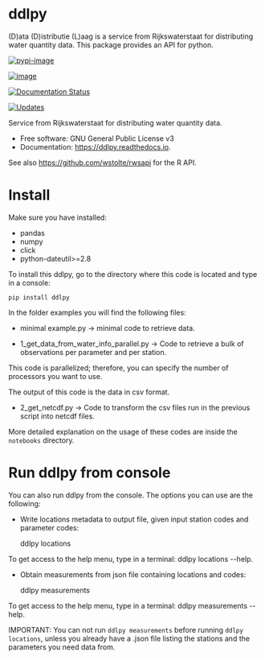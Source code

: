 # ddlpy

(D)ata (D)istributie (L)aag is a service from Rijkswaterstaat for distributing water quantity data. This package provides an API for python.

[![pypi-image](https://img.shields.io/pypi/v/rws-ddlpy.svg)](https://pypi.python.org/pypi/rws-ddlpy)

[![image](https://img.shields.io/travis/openearth/ddlpy.svg)](https://travis-ci.org/openearth/ddlpy)

[![Documentation Status](https://readthedocs.org/projects/ddlpy/badge/?version=latest)](https://ddlpy.readthedocs.io/en/latest/?badge=latest)

[![Updates](https://pyup.io/repos/github/openearth/ddlpy/shield.svg)](https://pyup.io/repos/github/openearth/ddlpy/)

Service from Rijkswaterstaat for distributing water quantity data.

-   Free software: GNU General Public License v3
-   Documentation: <https://ddlpy.readthedocs.io>.


See also https://github.com/wstolte/rwsapi for the R API.


# Install
Make sure you have installed:

* pandas
* numpy
* click
* python-dateutil>=2.8

To install this ddlpy, go to the directory where this code is located and type in a console:

    pip install ddlpy

In the folder examples you will find the following files:

* minimal example.py -> minimal code to retrieve data.

* 1_get_data_from_water_info_parallel.py -> Code to retrieve a bulk of observations per parameter and per station.

This code is parallelized; therefore, you can specify the number of processors you want to use.

The output of this code is the data in csv format.

* 2_get_netcdf.py -> Code to transform the csv files run in the previous script into netcdf files.

More detailed explanation on the usage of these codes are inside the `notebooks` directory.

# Run ddlpy from console

You can also run ddlpy from the console. The options you can use are the following:
* Write locations metadata to output file, given input station codes and parameter codes:

    ddlpy locations

To get access to the help menu, type in a terminal: ddlpy locations --help.

* Obtain measurements from json file containing locations and codes:

    ddlpy measurements

To get access to the help menu, type in a terminal: ddlpy measurements --help.

IMPORTANT: You can not run `ddlpy measurements` before running `ddlpy locations`, unless you already have a .json file listing the stations and the parameters you need data from.
